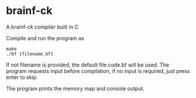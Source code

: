 # brainf-ck
A brainf-ck compiler built in C

Compile and run the program as

```
make
./bf [filename.bf]
```

If not filename is provided, the default file code.bf will be used.
The program requests input before compilation, if no input is required, just press enter to skip.

The program prints the memory map and console output.